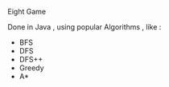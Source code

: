 Eight Game 

Done in Java , using popular Algorithms , like :
  - BFS 
  - DFS
  - DFS++
  - Greedy
  - A*

